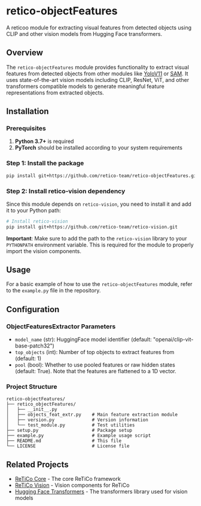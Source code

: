 # retico-objectFeatures

A reticoo module for extracting visual features from detected objects using CLIP and other vision models from Hugging Face transformers.

## Overview

The `retico-objectFeatures` module provides functionality to extract visual features from detected objects from other modules like [YoloV11](https://github.com/retico-team/retico-yolov11.git) or [SAM](https://github.com/retico-team/retico-sam.git). 
It uses state-of-the-art vision models including CLIP, ResNet, ViT, and other transformers compatible models to generate meaningful feature representations from extracted objects.

## Installation

### Prerequisites

1. **Python 3.7+** is required
2. **PyTorch** should be installed according to your system requirements

### Step 1: Install the package

```bash
pip install git+https://github.com/retico-team/retico-objectFeatures.git
```

### Step 2: Install retico-vision dependency
Since this module depends on `retico-vision`, you need to install it and add it to your Python path:

```bash
# Install retico-vision
pip install git+https://github.com/retico-team/retico-vision.git
```
**Important**: Make sure to add the path to the `retico-vision` library to your `PYTHONPATH` environment variable. This is required for the module to properly import the vision components.

## Usage
For a basic example of how to use the `retico-objectFeatures` module, refer to the `example.py` file in the repository.

## Configuration

### ObjectFeaturesExtractor Parameters

- `model_name` (str): HuggingFace model identifier (default: "openai/clip-vit-base-patch32")
- `top_objects` (int): Number of top objects to extract features from (default: 1)
- `pool` (bool): Whether to use pooled features or raw hidden states (default: True). Note that the features are flattened to a 1D vector.

### Project Structure

```
retico-objectFeatures/
├── retico_objectFeatures/
│   ├── __init__.py
│   ├── objects_feat_extr.py    # Main feature extraction module
│   ├── version.py              # Version information
│   └── test_module.py          # Test utilities
├── setup.py                    # Package setup
├── example.py                  # Example usage script
├── README.md                   # This file
└── LICENSE                     # License file
```

## Related Projects

- [ReTiCo Core](https://github.com/retico-team/retico-core) - The core ReTiCo framework
- [ReTiCo Vision](https://github.com/retico-team/retico-vision) - Vision components for ReTiCo
- [Hugging Face Transformers](https://github.com/huggingface/transformers) - The transformers library used for vision models
